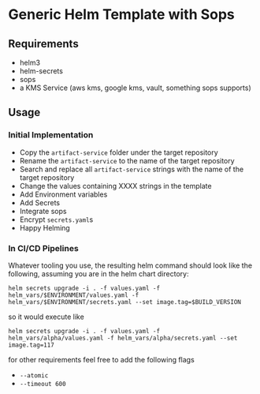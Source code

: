 # Generic Helm Template with Sops

## Requirements
- helm3
- helm-secrets
- sops
- a KMS Service (aws kms, google kms, vault, something sops supports)

## Usage

### Initial Implementation
- Copy the `artifact-service` folder under the target repository
- Rename the `artifact-service` to the name of the target repository
- Search and replace all `artifact-service` strings with the name of the target repository
- Change the values containing XXXX strings in the template
- Add Environment variables
- Add Secrets
- Integrate sops
- Encrypt `secrets.yaml`s
- Happy Helming


### In CI/CD Pipelines
Whatever tooling you use, the resulting helm command should look like the following, assuming you are in the helm chart directory:

`helm secrets upgrade -i . -f values.yaml -f helm_vars/$ENVIRONMENT/values.yaml -f helm_vars/$ENVIRONMENT/secrets.yaml --set image.tag=$BUILD_VERSION`

so it would execute like

`helm secrets upgrade -i . -f values.yaml -f helm_vars/alpha/values.yaml -f helm_vars/alpha/secrets.yaml --set image.tag=117`

for other requirements feel free to add the following flags
- `--atomic`
- `--timeout 600`